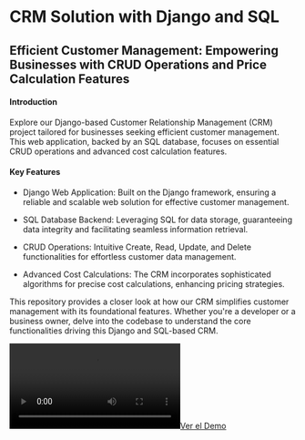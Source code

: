 # CRM Solution with Django and SQL

## Efficient Customer Management: Empowering Businesses with CRUD Operations and Price Calculation Features


#### Introduction
Explore our Django-based Customer Relationship Management (CRM) project tailored for businesses seeking efficient customer management. This web application, backed by an SQL database, focuses on essential CRUD operations and advanced cost calculation features.

#### Key Features

- Django Web Application: Built on the Django framework, ensuring a reliable and scalable web solution for effective customer management.

- SQL Database Backend: Leveraging SQL for data storage, guaranteeing data integrity and facilitating seamless information retrieval.

- CRUD Operations: Intuitive Create, Read, Update, and Delete functionalities for effortless customer data management.

- Advanced Cost Calculations: The CRM incorporates sophisticated algorithms for precise cost calculations, enhancing pricing strategies.

This repository provides a closer look at how our CRM simplifies customer management with its foundational features. Whether you're a developer or a business owner, delve into the codebase to understand the core functionalities driving this Django and SQL-based CRM.

[![Ver el Demo](https://github.com/AlfonsoUrra/Django-CRM/raw/main/img/Library%20_%20Loom%20-%204%20December%202023.mp4)](https://www.loom.com/share/2913b60bd5784063a7d69141e9e2fcc3?sid=0b6f46a1-186f-4169-a836-65c10fc74adf)

